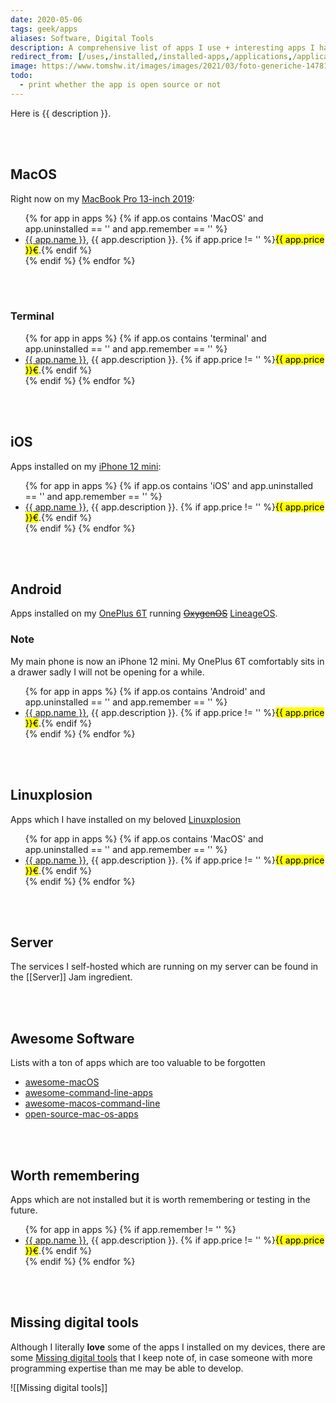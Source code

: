 ```yaml
---
date: 2020-05-06
tags: geek/apps
aliases: Software, Digital Tools
description: A comprehensive list of apps I use + interesting apps I have to keep record of.
redirect_from: [/uses,/installed,/installed-apps,/applications,/applicazioni,/programs,/programmi,/software,/ios-apps,/iphone,/iphone-apps,/ios,/macos-apps,/mac-apps,/macos,/macbook,/macbook-pro,/macbookpro,/tommis-mac,/tommis-macbook,/tommis-macbook-pro,/tommismacbookpro]
image: https://www.tomshw.it/images/images/2021/03/foto-generiche-147818.jpg
todo:
  - print whether the app is open source or not
---
```

Here is {{ description }}.

<br>
<br>

## MacOS

Right now on my <a href='https://support.apple.com/kb/SP799' title='MacBook Pro 13-inch 2019 tech specs'>MacBook Pro 13-inch 2019</a>:

<ul>
{% for app in apps %}
{% if app.os contains 'MacOS' and app.uninstalled == '' and app.remember == '' %}
<li>
<a href='{{ app.url }}' title='{{ app.name | append: app.title }}'>{{ app.name }}</a>, 
{{ app.description }}. {% if app.price != '' %}<mark>{{ app.price }}€</mark>.{% endif %}
</li>
{% endif %}
{% endfor %}
</ul>

<br>
<br>

### Terminal

<ul>
{% for app in apps %}
{% if app.os contains 'terminal' and app.uninstalled == '' and app.remember == '' %}
<li>
<a href='{{ app.url }}' title='{{ app.name | append: app.title }}'>{{ app.name }}</a>, 
{{ app.description }}. {% if app.price != '' %}<mark>{{ app.price }}€</mark>.{% endif %}
</li>
{% endif %}
{% endfor %}
</ul>

<br>
<br>

## iOS

Apps installed on my [iPhone 12 mini](https://www.apple.com/it/iphone-12 'iPhone 12 mini'):

<ul>
{% for app in apps %}
{% if app.os contains 'iOS' and app.uninstalled == '' and app.remember == '' %}
<li>
<a href='{{ app.url }}' title='{{ app.name | append: app.title }}'>{{ app.name }}</a>, 
{{ app.description }}. {% if app.price != '' %}<mark>{{ app.price }}€</mark>.{% endif %}
</li>
{% endif %}
{% endfor %}
</ul>

<br>
<br>

## Android

Apps installed on my <a href='https://www.oneplus.com/6t' title='OnePlus 6T'>OnePlus 6T</a> running <del><a href='https://www.oneplus.com/oxygenos' title='OxygenOS on OnePlus’ website'>OxygenOS</a></del> <a href='/lineageos' title='Switch to LineageOS - tommi.space'>LineageOS</a>.

<div class='yellow box'><h3>Note</h3>My main phone is now an iPhone 12 mini. My OnePlus 6T comfortably sits in a drawer sadly I will not be opening for a while.</div>

<ul>
{% for app in apps %}
{% if app.os contains 'Android' and app.uninstalled == '' and app.remember == '' %}
<li>
<a href='{{ app.url }}' title='{{ app.name | append: app.title }}'>{{ app.name }}</a>, 
{{ app.description }}. {% if app.price != '' %}<mark>{{ app.price }}€</mark>.{% endif %}
</li>
{% endif %}
{% endfor %}
</ul>

<br>
<br>

## Linuxplosion

Apps which I have installed on my beloved <a href='/linuxplosion' title='Linuxplosion - tommi.space'>Linuxplosion</a>

<ul>
{% for app in apps %}
{% if app.os contains 'MacOS' and app.uninstalled == '' and app.remember == '' %}
<li>
<a href='{{ app.url }}' title='{{ app.name | append: app.title }}'>{{ app.name }}</a>, 
{{ app.description }}. {% if app.price != '' %}<mark>{{ app.price }}€</mark>.{% endif %}
</li>
{% endif %}
{% endfor %}
</ul>

<br>
<br>

## Server

The services I self-hosted which are running on my server can be found in the [[Server]] Jam ingredient.

<br>
<br>

## Awesome Software

Lists with a ton of apps which are too valuable to be forgotten

- [awesome-macOS](https://github.com/iCHAIT/awesome-macOS)
- [awesome-command-line-apps](https://github.com/herrbischoff/awesome-command-line-apps)
- [awesome-macos-command-line](https://github.com/herrbischoff/awesome-macos-command-line)
- [open-source-mac-os-apps](https://github.com/serhii-londar/open-source-mac-os-apps)

<br>
<br>

## Worth remembering

Apps which are not installed but it is worth remembering or testing in the future.

<ul>
{% for app in apps %}
{% if app.remember != '' %}
<li>
<a href='{{ app.url }}' title='{{ app.name | append: app.title }}'>{{ app.name }}</a>, 
{{ app.description }}. {% if app.price != '' %}<mark>{{ app.price }}€</mark>.{% endif %}
</li>
{% endif %}
{% endfor %}
</ul>

<br>
<br>

## Missing digital tools

<div class='blue box'>Although I literally <b>love</b> some of the apps I installed on my devices, there are some <a href='/missing-digital-tools' title='Missing Digital Tools - tommi.space'>Missing digital tools</a> that I keep note of, in case someone with more programming expertise than me may be able to develop.</div>

![[Missing digital tools]]
